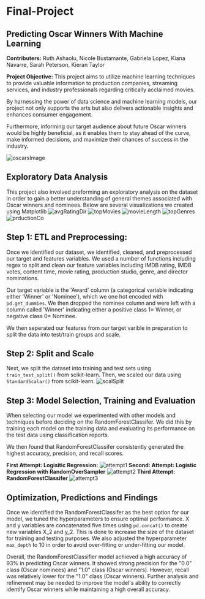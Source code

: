# Final-Project

**Predicting Oscar Winners With Machine Learning**
-
**Contributers:**  Ruth Ashaolu, Nicole Bustamante, Gabriela Lopez, Kiana Navarre, Sarah Peterson, Kieran Taylor


**Project Objective:** This project aims to utilize machine learning techniques to provide valuable information to production companies, streaming services, and industry professionals regarding critically acclaimed movies. 

By harnessing the power of data science and machine learning models, our project not only supports the arts but also delivers actionable insights and enhances consumer engagement. 

Furthermore, informing our target audience about future Oscar winners would be highly beneficial, as it enables them to stay ahead of the curve, make informed decisions, and maximize their chances of success in the industry.

![oscarsImage](Images/Oscars_image.png)

**Exploratory Data Analysis**
-
This project also involved preforming an exploratory analysis on the dataset in order to gain a better understanding of general themes associated with Oscar winners and nominees. Below are several visualizations we created using Matplotlib
![avgRatingDir](Images/director_avg_rating.jpeg)
![topMovies](Images/top_movies.jpeg)
![movieLength](Images/movie_length.jpeg)
![topGenres](Images/top_genres.jpeg)
![prductionCo](Images/production_co.jpeg)

**Step 1: ETL and Preprocessing:**
-
Once we identified our dataset, we identified, cleaned, and preprocessed our target and features variables. We used a number of functions including regex to split and clean our feature variables including IMDB rating, IMDB votes, content time, movie rating, production studio, genre, and director nominations. 

Our target variable is the 'Award' column (a categorical variable indicating either 'Winner' or 'Nominee'), which we one hot encoded with `pd.get_dummies`. We then dropped the nominee column and were left with a column called 'Winner' indicating either a positive class 1= Winner, or negative class 0= Nominee.

We then seperated our features from our target varible in preparation to split the data into test/train groups and scale.

**Step 2: Split and Scale**
-
Next, we split the dataset into training and test sets using `train_test_split()` from scikit-learn. Then, we scaled our data using `StandardScalar()` from scikit-learn. 
![scalSplit](Images/split_scale.png)

**Step 3: Model Selection, Training and Evaluation**
-
When selecting our model we experimented with other models and techniques before deciding on the RandomForestClassifer. We did this by training each model on the training data and evaluating its performance on the test data using classification reports. 

We then found that RandomForestClassifer consistently generated the highest accuracy, precision, and recall scores.

**First Attempt: Logisitic Regression:**
![attempt1](Images/LRmodel_first_attempt.png)
**Second: Attempt: Logistic Regression with RandomOverSampler**
![attempt2](Images/LRmodel_RandomOverSampler.png)
**Third Attempt: RandomForestClassifer**
![attempt3](Images/LRmodel_RandomForest.png)


**Optimization, Predictions and Findings**
-
Once we identified the RandomForestClassifer as the best option for our model, we tuned the hyperparameters to ensure optimal performance. X and y variables are concatenated five times using `pd.concat()` to create new variables X_2 and y_2. This is done to increase the size of the dataset for training and testing purposes.
We also adjusted the hyperparameter `max_depth` to 10 in order to avoid over-fitting or under-fitting our model. 

Overall, the RandomForestClassifier model achieved a high accuracy of 93% in predicting Oscar winners. It showed strong precision for the "0.0" class (Oscar nominees) and "1.0" class (Oscar winners). However, recall was relatively lower  for the "1.0" class (Oscar winners). Further analysis and refinement may be needed to improve the model's ability to correctly identify Oscar winners while maintaining a high overall accuracy.
